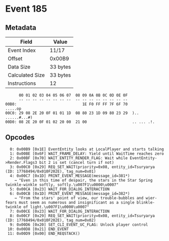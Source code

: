 # Event 185

## Metadata

| Field           | Value    |
|-----------------|----------|
| Event Index     | 11/17    |
| Offset          | 0x00B9   |
| Data Size       | 33 bytes |
| Calculated Size | 33 bytes |
| Instructions    | 12       |

```
      00 01 02 03 04 05 06 07  08 09 0A 0B 0C 0D 0E 0F
      -- -- -- -- -- -- -- --  -- -- -- -- -- -- -- --
00B0:                             1E F0 FF FF 7F 6F 70           .....op
00C0: 29 08 2E 20 0F 01 01 1D  08 80 23 1D 09 80 23 29  ).. ......#...#)
00D0: 08 2E 20 0F 01 02 20 00  21 00                    .. ... .!.      
```

## Opcodes

```
  0: 0x00B9 [0x1E] EventEntity looks at LocalPlayer and starts talking
  1: 0x00BE [0x6F] WAIT_FRAME_DELAY: Yield until WaitTime reaches zero
  2: 0x00BF [0x70] WAIT_ENTITY_RENDER_FLAG: Wait while EventEntity->Render.Flags3 bit 2 is set (cancel turn if not)
  3: 0x00C0 [0x29] REQ_SET_WAIT(priority=0x08, entity_id=Tsuryarya (ID: 17768494/0x010F202E), tag_num=0x01)
  4: 0x00C7 [0x1D] PRINT_EVENT_MESSAGE(message_id=381*)
    → "Even in this time of despair, the stars in the Star Spring twinkle-winkle softly, softly.\u007F1\u0000\u0007"
  5: 0x00CA [0x23] WAIT_FOR_DIALOG_INTERACTION
  6: 0x00CB [0x1D] PRINT_EVENT_MESSAGE(message_id=382*)
    → "From the stars' point of view, our trouble-bubbles and wier-fears must seem as numerous and insignificant as a single blinkle-twinkle of light.\u007F1\u0000\u0007"
  7: 0x00CE [0x23] WAIT_FOR_DIALOG_INTERACTION
  8: 0x00CF [0x29] REQ_SET_WAIT(priority=0x08, entity_id=Tsuryarya (ID: 17768494/0x010F202E), tag_num=0x02)
  9: 0x00D6 [0x20] SET_CLI_EVENT_UC_FLAG: Unlock player control
 10: 0x00D8 [0x21] END_EVENT
 11: 0x00D9 [0x00] END_REQSTACK()
```
